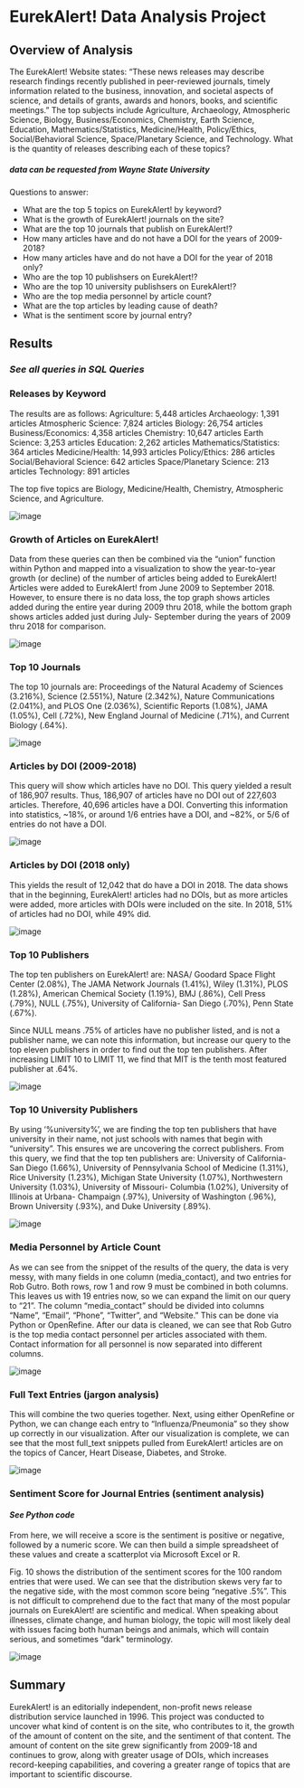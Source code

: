 # EurekAlert! Data Analysis Project 

## Overview of Analysis
 
The EurekAlert! Website states: “These news releases may describe research findings recently published in peer-reviewed journals, timely information related to the business, innovation, and societal aspects of science, and details of grants, awards and honors, books, and scientific meetings.” The top subjects include Agriculture, Archaeology, Atmospheric Science, Biology, Business/Economics, Chemistry, Earth Science, Education, Mathematics/Statistics, Medicine/Health, Policy/Ethics, Social/Behavioral Science, Space/Planetary Science, and Technology. What is the quantity of releases describing each of these topics? 

##### data can be requested from Wayne State University

Questions to answer:
- What are the top 5 topics on EurekAlert! by keyword?
- What is the growth of EurekAlert! journals on the site?
- What are the top 10 journals that publish on EurekAlert!?
- How many articles have and do not have a DOI for the years of 2009-2018?
- How many articles have and do not have a DOI for the year of 2018 only?
- Who are the top 10 publishsers on EurekAlert!?
- Who are the top 10 university publishsers on EurekAlert!?
- Who are the top media personnel by article count?
- What are the top articles by leading cause of death?
- What is the sentiment score by journal entry?

## Results

### *See all queries in SQL Queries*

### Releases by Keyword

The results are as follows: 
Agriculture: 5,448 articles 
Archaeology: 1,391 articles 
Atmospheric Science: 7,824 articles 
Biology: 26,754 articles 
Business/Economics: 4,358 articles 
Chemistry: 10,647 articles 
Earth Science: 3,253 articles 
Education: 2,262 articles 
Mathematics/Statistics: 364 articles 
Medicine/Health: 14,993 articles 
Policy/Ethics: 286 articles 
Social/Behavioral Science: 642 articles 
Space/Planetary Science: 213 articles 
Technology: 891 articles 

The top five topics are Biology, Medicine/Health, Chemistry, Atmospheric Science, and Agriculture.

![image](https://user-images.githubusercontent.com/67409852/152918467-aec09dbe-edbe-499a-8e65-cea52f34864e.png)

### Growth of Articles on EurekAlert!

Data from these queries can then be combined via the “union” function within Python and mapped into a visualization to show the year-to-year growth (or decline) of the number of articles being added to EurekAlert! Articles were added to EurekAlert! from June 2009 to September 2018. However, to ensure there is no data loss, the top graph shows articles added during the entire year during 2009 thru 2018, while the bottom graph shows articles added just during July- September during the years of 2009 thru 2018 for comparison.

![image](https://user-images.githubusercontent.com/67409852/152918533-b667d11d-7d2b-4112-ae97-ef2cd4bd59e4.png)

### Top 10 Journals

The top 10 journals are: Proceedings of the Natural Academy of Sciences (3.216%), Science (2.551%), Nature (2.342%), Nature Communications (2.041%), and PLOS One (2.036%), Scientific Reports (1.08%), JAMA (1.05%), Cell (.72%), New England Journal of Medicine (.71%), and Current Biology (.64%).

![image](https://user-images.githubusercontent.com/67409852/152918571-7e53a2bf-7048-4449-a3bf-f41bdca50325.png)

### Articles by DOI (2009-2018)

This query will show which articles have no DOI. This query yielded a result of 186,907 results. Thus, 186,907 of articles have no DOI out of 227,603 articles. Therefore, 40,696 articles have a DOI. Converting this information into statistics, ~18%, or around 1/6 entries have a DOI, and ~82%, or 5/6 of entries do not have a DOI.

![image](https://user-images.githubusercontent.com/67409852/152918602-b1d54655-31af-4e0c-b237-cff0f999099e.png)

### Articles by DOI (2018 only)

This yields the result of 12,042 that do have a DOI in 2018. The data shows that in the beginning, EurekAlert! articles had no DOIs, but as more articles were added, more articles with DOIs were included on the site. In 2018, 51% of articles had no DOI, while 49% did.

![image](https://user-images.githubusercontent.com/67409852/152918680-f821c889-e3f7-4902-b2b1-0a8bb00455e9.png)

### Top 10 Publishers

The top ten publishers on EurekAlert! are: NASA/ Goodard Space Flight Center (2.08%), The JAMA Network Journals (1.41%), Wiley (1.31%), PLOS (1.28%), American Chemical Society (1.19%), BMJ (.86%), Cell Press (.79%), NULL (.75%), University of California- San Diego (.70%), Penn State (.67%). 
 
Since NULL means .75% of articles have no publisher listed, and is not a publisher name, we can note this information, but increase our query to the top eleven publishers in order to find out the top ten publishers. After increasing LIMIT 10 to LIMIT 11, we find that MIT is the tenth most featured publisher at .64%.

![image](https://user-images.githubusercontent.com/67409852/152918711-0058a3f7-4acc-4cca-aefe-712515843eb1.png)

### Top 10 University Publishers

By using ‘%university%’, we are finding the top ten publishers that have university in their name, not just schools with names that begin with “university”. This ensures we are uncovering the correct publishers. From this query, we find that the top ten publishers are: University of California- San Diego (1.66%), University of Pennsylvania School of Medicine (1.31%), Rice University (1.23%), Michigan State University (1.07%), Northwestern University (1.03%), University of Missouri- Columbia (1.02%), University of Illinois at Urbana- Champaign (.97%), University of Washington (.96%), Brown University (.93%), and Duke University (.89%).

![image](https://user-images.githubusercontent.com/67409852/152918747-fbc2bc04-22f9-4c46-be5d-cd0d1f28032f.png)

### Media Personnel by Article Count

As we can see from the snippet of the results of the query, the data is very messy, with many fields in one column (media_contact), and two entries for Rob Gutro. Both rows, row 1 and row 9 must be combined in both columns. This leaves us with 19 entries now, so we can expand the limit on our query to “21”. The column “media_contact” should be divided into columns “Name”, “Email”, “Phone”, “Twitter”, and “Website.” This can be done via Python or OpenRefine. After our data is cleaned, we can see that Rob Gutro is the top media contact personnel per articles associated with them. Contact information for all personnel is now separated into different columns.

![image](https://user-images.githubusercontent.com/67409852/152918784-042944bc-9ae7-42c4-95d9-231d38b28c87.png)

### Full Text Entries (jargon analysis)

This will combine the two queries together. Next, using either OpenRefine or Python, we can change each entry to “Influenza/Pneumonia” so they show up correctly in our visualization. After our visualization is complete, we can see that the most full_text snippets pulled from EurekAlert! articles are on the topics of Cancer, Heart Disease, Diabetes, and Stroke.

![image](https://user-images.githubusercontent.com/67409852/152918820-594d7d6f-c255-411d-b2fa-15184f3dbeda.png)

### Sentiment Score for Journal Entries (sentiment analysis)

#### *See Python code*

From here, we will receive a score is the sentiment is positive or negative, followed by a numeric score. We can then build a simple spreadsheet of these values and create a scatterplot via Microsoft Excel or R. 

Fig. 10 shows the distribution of the sentiment scores for the 100 random entries that were used. We can see that the distribution skews very far to the negative side, with the most common score being “negative .5%”. This is not difficult to comprehend due to the fact that many of the most popular journals on EurekAlert! are scientific and medical. When speaking about illnesses, climate change, and human biology, the topic will most likely deal with issues facing both human beings and animals, which will contain serious, and sometimes “dark" terminology.

![image](https://user-images.githubusercontent.com/67409852/152918864-9ef6bb62-146e-410e-8f8f-d68d2bd69307.png)

## Summary

EurekAlert! is an editorially independent, non-profit news release distribution service launched in 1996. This project was conducted to uncover what kind of content is on the site, who contributes to it, the growth of the amount of content on the site, and the sentiment of that content. The amount of content on the site grew significantly from 2009-18 and continues to grow, along with greater usage of DOIs, which increases record-keeping capabilities, and covering a greater range of topics that are important to scientific discourse.  
